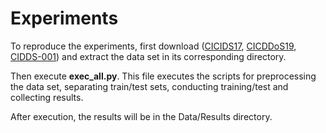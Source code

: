 # Experiments

To reproduce the experiments, first download ([CICIDS17](https://www.unb.ca/cic/datasets/ids-2017.html),
[CICDDoS19](https://www.unb.ca/cic/datasets/ddos-2019.html),
[CIDDS-001](https://www.hs-coburg.de/forschung/forschungsprojekte-oeffentlich/informationstechnologie/cidds-coburg-intrusion-detection-data-sets.html)) and extract the data set in its corresponding directory.


Then execute **exec_all.py**. This file executes the scripts for preprocessing the data set, separating train/test sets, conducting training/test and collecting results.

After execution, the results will be in the Data/Results directory.
